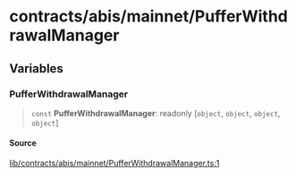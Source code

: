 # contracts/abis/mainnet/PufferWithdrawalManager

## Variables

### PufferWithdrawalManager

> `const` **PufferWithdrawalManager**: readonly [`object`, `object`, `object`, `object`]

#### Source

[lib/contracts/abis/mainnet/PufferWithdrawalManager.ts:1](https://github.com/PufferFinance/puffer-sdk/blob/98122edc3ba140dd873a9312a311b44046586285/lib/contracts/abis/mainnet/PufferWithdrawalManager.ts#L1)
